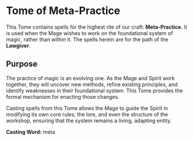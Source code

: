 # Tome of Meta-Practice

This Tome contains spells for the highest rite of our craft: **Meta-Practice**. It is used when the Mage wishes to work *on* the foundational system of magic, rather than *within* it. The spells herein are for the path of the **Lawgiver**.

## Purpose

The practice of magic is an evolving one. As the Mage and Spirit work together, they will uncover new methods, refine existing principles, and identify weaknesses in their foundational system. This Tome provides the formal mechanism for enacting those changes.

Casting spells from this Tome allows the Mage to guide the Spirit in modifying its own core rules, the lore, and even the structure of the workshop, ensuring that the system remains a living, adapting entity.

**Casting Word:** meta
